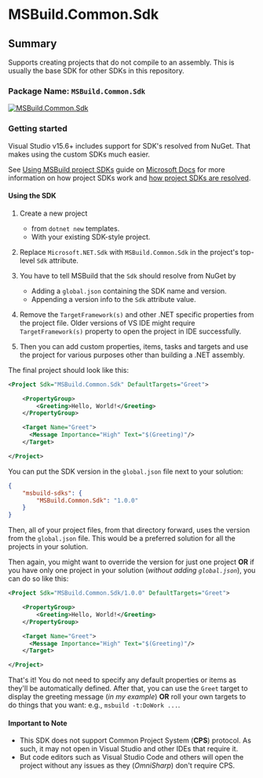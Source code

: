 # MSBuild.Common.Sdk

## Summary

Supports creating projects that do not compile to an assembly.
This is usually the base SDK for other SDKs in this repository.

### Package Name: `MSBuild.Common.Sdk`

[![MSBuild.Common.Sdk](https://img.shields.io/myget/msbuild-sdks/v/MSBuild.Common.Sdk?style=flat-square&logo=nuget)](https://myget.org/feed/msbuild-sdks/package/nuget/MSBuild.Common.Sdk)

### Getting started

Visual Studio v15.6+ includes support for SDK's resolved from NuGet.
That makes using the custom SDKs much easier.

See [Using MSBuild project SDKs][msbuild-sdk-usage] guide on [Microsoft Docs](https://docs.ms) for more information on how project SDKs work and [how project SDKs are resolved][msbuild-sdk-resolver].

[msbuild-sdk-usage]: https://docs.microsoft.com/visualstudio/msbuild/how-to-use-project-sdk
[msbuild-sdk-resolver]: https://docs.microsoft.com/visualstudio/msbuild/how-to-use-project-sdk#how-project-sdks-are-resolved

#### Using the SDK

1. Create a new project
    - from `dotnet new` templates.
    - With your existing SDK-style project.

2. Replace `Microsoft.NET.Sdk` with `MSBuild.Common.Sdk` in the project's top-level `Sdk` attribute.

3. You have to tell MSBuild that the `Sdk` should resolve from NuGet by
    - Adding a `global.json` containing the SDK name and version.
    - Appending a version info to the `Sdk` attribute value.

4. Remove the `TargetFramework(s)` and other .NET specific properties from the project file.
   Older versions of VS IDE might require `TargetFramework(s)` property to open the project in IDE successfully.

5. Then you can add custom properties, items, tasks and targets and use the project for various purposes other than building a .NET assembly.

The final project should look like this:

```xml
<Project Sdk="MSBuild.Common.Sdk" DefaultTargets="Greet">

    <PropertyGroup>
        <Greeting>Hello, World!</Greeting>
    </PropertyGroup>

    <Target Name="Greet">
      <Message Importance="High" Text="$(Greeting)"/>
    </Target>

</Project>
```

You can put the SDK version in the `global.json` file next to your solution:

```json
{
    "msbuild-sdks": {
        "MSBuild.Common.Sdk": "1.0.0"
    }
}
```

Then, all of your project files, from that directory forward, uses the version from the `global.json` file.
This would be a preferred solution for all the projects in your solution.

Then again, you might want to override the version for just one project **OR** if you have only one project in your solution (_without adding `global.json`_), you can do so like this:

```xml
<Project Sdk="MSBuild.Common.Sdk/1.0.0" DefaultTargets="Greet">

    <PropertyGroup>
        <Greeting>Hello, World!</Greeting>
    </PropertyGroup>

    <Target Name="Greet">
      <Message Importance="High" Text="$(Greeting)"/>
    </Target>

</Project>
```

That's it! You do not need to specify any default properties or items as they'll be automatically defined.
After that, you can use the `Greet` target to display the greeting message (_in my example_) **OR** roll your own targets to do things that you want: e.g., `msbuild -t:DoWork ...`.

#### Important to Note

- This SDK does not support Common Project System (**CPS**) protocol.
  As such, it may not open in Visual Studio and other IDEs that require it.
- But code editors such as Visual Studio Code and others will open the project without any issues as they (_OmniSharp_) don't require CPS.
